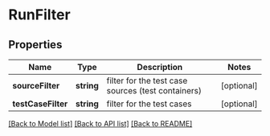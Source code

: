 # RunFilter

## Properties
Name | Type | Description | Notes
------------ | ------------- | ------------- | -------------
**sourceFilter** | **string** | filter for the test case sources (test containers) | [optional] 
**testCaseFilter** | **string** | filter for the test cases | [optional] 

[[Back to Model list]](../README.md#documentation-for-models) [[Back to API list]](../README.md#documentation-for-api-endpoints) [[Back to README]](../README.md)


